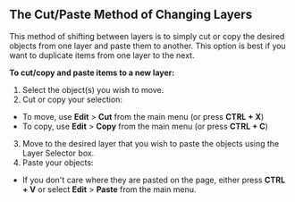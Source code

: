 ## The Cut/Paste Method of Changing Layers 
This method of shifting between layers is to simply cut or copy the desired objects from one layer and paste them to another. This option is best if you want to duplicate items from one layer to the next.

**To cut/copy and paste items to a new layer:**

 1. Select the object(s) you wish to move.
 2. Cut or copy your selection:
 - To move, use **Edit** > **Cut** from the main menu (or press **CTRL + X**)
 - To copy, use **Edit** > **Copy** from the main menu (or press **CTRL + C**)
 3. Move to the desired layer that you wish to paste the objects using the Layer Selector box.
 4. Paste your objects:
- If you don't care where they are pasted on the page, either press **CTRL + V** or select **Edit** > **Paste** from the main menu.